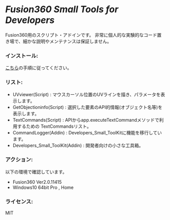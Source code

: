 # ***Fusion360 Small Tools for Developers***
Fusion360用のスクリプト・アドインです。
非常に個人的な実験的なコード置き場で、細かな説明やメンテナンスは保証しません。

### インストール:
[こちら](https://knowledge.autodesk.com/ja/support/fusion-360/troubleshooting/caas/sfdcarticles/sfdcarticles/JPN/How-to-install-an-ADD-IN-and-Script-in-Fusion-360.html)の手順に従ってください。

### リスト:
+ UVviewer(Script) : マウスカーソル位置のUVラインを描き、パラメータを表示します。
+ GetObjectioninfo(Script) : 選択した要素のAPI的情報(オブジェクト名等)を表示します。
+ TextCommands(Script) : APIからapp.executeTextCommandメソッドで利用するための
TextCommandsリスト。
+ CommandLogger(Addin) : Developers_Small_ToolKitに機能を移行しています。
+ Developers_Small_ToolKit(Addin) : 開発者向けの小さな工具箱。

### アクション:
以下の環境で確認しています。
 + Fusion360 Ver2.0.11415
 + Windows10 64bit Pro , Home

### ライセンス:
MIT
